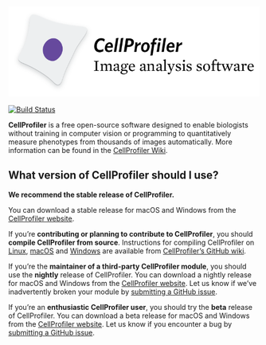 <img src="https://raw.githubusercontent.com/CellProfiler/CellProfiler/master/cellprofiler/data/images/splash.png">

[![Build Status](https://img.shields.io/travis/CellProfiler/CellProfiler/master.svg)](https://travis-ci.org/CellProfiler/CellProfiler)

**CellProfiler** is a free open-source software designed to enable biologists without training in computer vision or programming to quantitatively measure phenotypes from thousands of images automatically. More information can be found in the [CellProfiler Wiki](https://github.com/CellProfiler/CellProfiler/wiki).

## What version of CellProfiler should I use?

**We recommend the stable release of CellProfiler.**

You can download a stable release for macOS and Windows from the [CellProfiler website](http://cellprofiler.org/releases/).

If you’re **contributing or planning to contribute to CellProfiler**, you should **compile CellProfiler from source**. Instructions for compiling CellProfiler on [Linux](https://github.com/CellProfiler/CellProfiler/wiki/Source-installation-(Linux)), [macOS](https://github.com/CellProfiler/CellProfiler/wiki/Source-installation-%28OS-X-and-macOS%29) and [Windows](https://github.com/CellProfiler/CellProfiler/wiki/Source-installation-%28Windows%29) are available from [CellProfiler’s GitHub wiki](https://github.com/CellProfiler/CellProfiler/wiki).

If you’re the **maintainer of a third-party CellProfiler module**, you should use the **nightly** release of CellProfiler. You can download a nightly release for macOS and Windows from the [CellProfiler website](http://cellprofiler.org/releases/). Let us know if we’ve inadvertently broken your module by [submitting a GitHub issue](https://github.com/CellProfiler/CellProfiler/issues).

If you’re an **enthusiastic CellProfiler user**, you should try the **beta** release of CellProfiler. You can download a beta release for macOS and Windows from the [CellProfiler website](http://cellprofiler.org/releases/). Let us know if you encounter a bug by [submitting a GitHub issue](https://github.com/CellProfiler/CellProfiler/issues).

